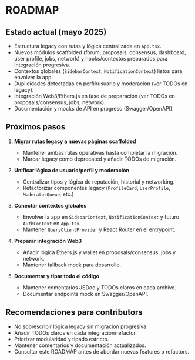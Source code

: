 # ROADMAP

## Estado actual (mayo 2025)

- Estructura legacy con rutas y lógica centralizada en `App.tsx`.
- Nuevos módulos scaffolded (forum, proposals, consensus, dashboard, user profile, jobs, network) y hooks/contextos preparados para integración progresiva.
- Contextos globales (`SidebarContext`, `NotificationContext`) listos para envolver la app.
- Duplicidades detectadas en perfil/usuario y moderación (ver TODOs en legacy).
- Integración Web3/Ethers.js en fase de preparación (ver TODOs en proposals/consensus, jobs, network).
- Documentación y mocks de API en progreso (Swagger/OpenAPI).

## Próximos pasos

1. **Migrar rutas legacy a nuevas páginas scaffolded**
   - Mantener ambas rutas operativas hasta completar la migración.
   - Marcar legacy como deprecated y añadir TODOs de migración.

2. **Unificar lógica de usuario/perfil y moderación**
   - Centralizar tipos y lógica de reputación, historial y networking.
   - Refactorizar componentes legacy (`ProfileCard`, `UserProfile`, `ModeratorQueue`, etc.)

3. **Conectar contextos globales**
   - Envolver la app en `SidebarContext`, `NotificationContext` y futuro `AuthContext` en `App.tsx`.
   - Mantener `QueryClientProvider` y React Router en el entrypoint.

4. **Preparar integración Web3**
   - Añadir lógica Ethers.js y wallet en proposals/consensus, jobs y network.
   - Mantener fallback mock para desarrollo.

5. **Documentar y tipar todo el código**
   - Mantener comentarios JSDoc y TODOs claros en cada archivo.
   - Documentar endpoints mock en Swagger/OpenAPI.

## Recomendaciones para contributors

- No sobrescribir lógica legacy sin migración progresiva.
- Añadir TODOs claros en cada integración/refactor.
- Priorizar modularidad y tipado estricto.
- Mantener comentarios y documentación actualizados.
- Consultar este ROADMAP antes de abordar nuevas features o refactors.
